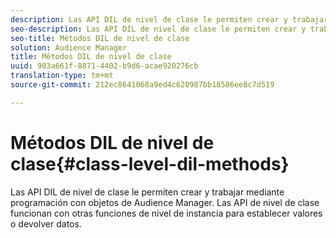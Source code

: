 ```yaml
---
description: Las API DIL de nivel de clase le permiten crear y trabajar mediante programación con objetos de Audience Manager. Las API de nivel de clase funcionan con otras funciones de nivel de instancia para establecer valores o devolver datos.
seo-description: Las API DIL de nivel de clase le permiten crear y trabajar mediante programación con objetos de Audience Manager. Las API de nivel de clase funcionan con otras funciones de nivel de instancia para establecer valores o devolver datos.
seo-title: Métodos DIL de nivel de clase
solution: Audience Manager
title: Métodos DIL de nivel de clase
uuid: 903a661f-8871-4402-b9d6-acae920276cb
translation-type: tm+mt
source-git-commit: 212ec8641068a9ed4c620987bb18586ee8c7d519

---
```



# Métodos DIL de nivel de clase{#class-level-dil-methods}

Las API DIL de nivel de clase le permiten crear y trabajar mediante programación con objetos de Audience Manager. Las API de nivel de clase funcionan con otras funciones de nivel de instancia para establecer valores o devolver datos.

<!-- 

c_dil_overview.xml

 -->

